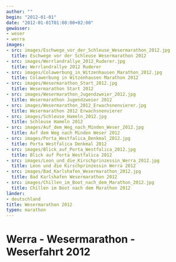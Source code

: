 ```yaml
---
author: ""
begin: "2012-01-01"
date: "2012-01-01T01:00:00+02:00"
gewässer:
- weser
- werra
images:
- src: images/Eschwege_vor_der_Schleuse_Wesermarathon_2012.jpg
  title: Eschwege vor der Schleuse Wesermarathon 2012
- src: images/Werrlandrallye_2012_Ruderer.jpg
  title: Werrlandrallye 2012 Ruderer
- src: images/Colawerbung_in_Witzenhausen_Marathon_2012.jpg
  title: Colawerbung in Witzenhausen Marathon 2012
- src: images/Wesermarathon_Start_2012.jpg
  title: Wesermarathon Start 2012
- src: images/Wesermarathon_Jugendzweier_2012.jpg
  title: Wesermarathon Jugendzweier 2012
- src: images/Wesermarathon_2012_Erwachsnenvierer.jpg
  title: Wesermarathon 2012 Erwachsnenvierer
- src: images/Schleuse_Hameln_2012.jpg
  title: Schleuse Hameln 2012
- src: images/Auf_dem_Weg_nach_Minden_Weser_2012.jpg
  title: Auf dem Weg nach Minden Weser 2012
- src: images/Porta_Westfalica_Denkmal_2012.jpg
  title: Porta Westfalica Denkmal 2012
- src: images/Blick_auf_Porta_Westfalica_2012.jpg
  title: Blick auf Porta Westfalica 2012
- src: images/Leon_und_die_Kirschprinzessin_Werra_2012.jpg
  title: Leon und die Kirschprinzessin Werra 2012
- src: images/Bad_Karlshafen_Wesermarathon_2012.jpg
  title: Bad Karlshafen Wesermarathon 2012
- src: images/Chillen_im_Boot_nach_dem_Marathon_2012.jpg
  title: Chillen im Boot nach dem Marathon 2012
länder: 
- deutschland
title: Wesermarathon 2012
typen: marathon
---
```



# Werra - Wesermarathon - Weserfahrt 2012


